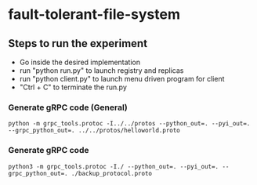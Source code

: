 # fault-tolerant-file-system


## Steps to run the experiment
- Go inside the desired implementation
- run "python run.py" to launch registry and replicas
- run "python client.py" to launch menu driven program for client
- "Ctrl + C" to terminate the run.py


### Generate gRPC code (General)

`python -m grpc_tools.protoc -I../../protos --python_out=. --pyi_out=. --grpc_python_out=. ../../protos/helloworld.proto`



### Generate gRPC code

`python3 -m grpc_tools.protoc -I./ --python_out=. --pyi_out=. --grpc_python_out=. ./backup_protocol.proto`





<!-- to get time
ctime(os.path.getctime(file_path.resolve())) -->